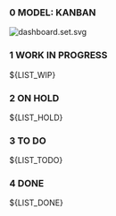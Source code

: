
### 0 MODEL: KANBAN

![dashboard.set.svg](./.media/dashboard.set.svg)

### 1 WORK IN PROGRESS
${LIST_WIP}

### 2 ON HOLD
${LIST_HOLD}

### 3 TO DO
${LIST_TODO}

### 4 DONE
${LIST_DONE}
